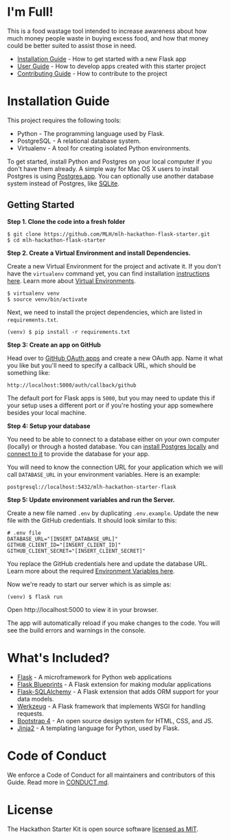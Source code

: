 # I'm Full!

This is a food wastage tool intended to increase awareness about how much money people waste in buying excess food, and how that money could be better suited to assist those in need.
- [Installation Guide](#installation-guide) - How to get started with a new Flask app
- [User Guide](https://github.com/MLH/mlh-hackathon-flask-starter/blob/master/docs/USER_GUIDE.md) - How to develop apps created with this starter project
- [Contributing Guide](https://github.com/MLH/mlh-hackathon-flask-starter/blob/master/docs/CONTRIBUTING.md) - How to contribute to the project

# <a name='installation-guide'>Installation Guide</a>

This project requires the following tools:

- Python - The programming language used by Flask.
- PostgreSQL - A relational database system.
- Virtualenv - A tool for creating isolated Python environments.

To get started, install Python and Postgres on your local computer if you don't have them already. A simple way for Mac OS X users to install Postgres is using [Postgres.app](https://postgresapp.com/). You can optionally use another database system instead of Postgres, like [SQLite](http://flask.pocoo.org/docs/1.0/patterns/sqlite3/).

## Getting Started

**Step 1. Clone the code into a fresh folder**

```
$ git clone https://github.com/MLH/mlh-hackathon-flask-starter.git
$ cd mlh-hackathon-flask-starter
```

**Step 2. Create a Virtual Environment and install Dependencies.**

Create a new Virtual Environment for the project and activate it. If you don't have the `virtualenv` command yet, you can find installation [instructions here](https://virtualenv.readthedocs.io/en/latest/). Learn more about [Virtual Environments](http://flask.pocoo.org/docs/1.0/installation/#virtual-environments).

```
$ virtualenv venv
$ source venv/bin/activate
```

Next, we need to install the project dependencies, which are listed in `requirements.txt`.

```
(venv) $ pip install -r requirements.txt
```

**Step 3: Create an app on GitHub**

Head over to [GitHub OAuth apps](https://github.com/settings/developers) and create a new OAuth app. Name it what you like but you'll need to specify a callback URL, which should be something like:

```
http://localhost:5000/auth/callback/github
```

The default port for Flask apps is `5000`, but you may need to update this if your setup uses a different port or if you're hosting your app somewhere besides your local machine.

**Step 4: Setup your database**

You need to be able to connect to a database either on your own computer (locally) or through a hosted database. You can [install Postgres locally](http://www.postgresqltutorial.com/install-postgresql/) and [connect to it](http://www.postgresqltutorial.com/connect-to-postgresql-database/) to provide the database for your app.

You will need to know the connection URL for your application which we will call `DATABASE_URL` in your environment variables. Here is an example:

```
postgresql://localhost:5432/mlh-hackathon-starter-flask
```

**Step 5: Update environment variables and run the Server.**

Create a new file named `.env` by duplicating `.env.example`. Update the new file with the GitHub credentials. It should look similar to this:

```
# .env file
DATABASE_URL="[INSERT_DATABASE_URL]"
GITHUB_CLIENT_ID="[INSERT_CLIENT_ID]"
GITHUB_CLIENT_SECRET="[INSERT_CLIENT_SECRET]"
```

You replace the GitHub credentials here and update the database URL. Learn more about the required [Environment Variables here](https://github.com/MLH/mlh-hackathon-flask-starter/blob/master/docs/USER_GUIDE.md#environment-variables).

Now we're ready to start our server which is as simple as:

```
(venv) $ flask run
```

Open http://localhost:5000 to view it in your browser.

The app will automatically reload if you make changes to the code.
You will see the build errors and warnings in the console.

# What's Included?

- [Flask](http://flask.pocoo.org/) - A microframework for Python web applications
- [Flask Blueprints](http://flask.pocoo.org/docs/1.0/blueprints/) - A Flask extension for making modular applications
- [Flask-SQLAlchemy](http://flask-sqlalchemy.pocoo.org/2.3/) - A Flask extension that adds ORM support for your data models.
- [Werkzeug](http://werkzeug.pocoo.org/) - A Flask framework that implements WSGI for handling requests.
- [Bootstrap 4](https://getbootstrap.com/) - An open source design system for HTML, CSS, and JS.
- [Jinja2](http://jinja.pocoo.org/docs/2.10/) - A templating language for Python, used by Flask.

# Code of Conduct

We enforce a Code of Conduct for all maintainers and contributors of this Guide. Read more in [CONDUCT.md](https://github.com/MLH/mlh-hackathon-flask-starter/blob/master/docs/CONDUCT.md).

# License

The Hackathon Starter Kit is open source software [licensed as MIT](https://github.com/MLH/mlh-hackathon-flask-starter/blob/master/LICENSE.md).

